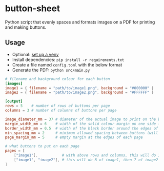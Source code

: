 # button-sheet

Python script that evenly spaces and formats images on a PDF for printing and making buttons.

## Usage

* Optional: [set up a venv](https://docs.python.org/3/library/venv.html)
* Install dependencies: `pip install -r requirements.txt`
* Create a file named `config.toml` with the below format
* Generate the PDF: `python src/main.py`

```toml
# filename and background colour for each button
[images]
image1 = { filename = "path/to/image1.png", background = "#000000" }
image2 = { filename = "path/to/image2.png", background = "#FFFFFF" }

[output]
rows = 5    # number of rows of buttons per page
columns = 3 # number of columns of buttons per page

image_diameter_mm = 37 # diameter of the actual image to print on the buttons
margin_width_mm = 6    # width of the solid colour margin on one side (eg. 37 mm diameter and 6 mm margin -> 49 mm total)
border_width_mm = 0.5  # width of the black border around the edges of the buttons (set to 0 to disable)
min_spacing_mm = 2     # minimum allowed spacing between buttons (will display an error if unable to meet this)
page_margin_mm = 5     # empty margin at the edges of each page

# what buttons to put on each page
pages = [
    ["image1"],           # with above rows and columns, this will do 15 of image1
    ["image1", "image2"], # this will do 8 of image1, then 7 of image2
]
```
